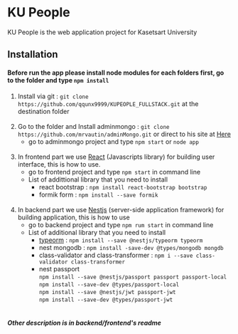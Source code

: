 <h1>KU People</h1>
  
  <p>KU People is the web application project for Kasetsart University</p>
  
 <h2>Installation</h2>
 
  <h4>Before run the app please install node modules for each folders first, go to the folder and type <code>npm install</code></h4>
  
  <ol>
    <li>Install via git : <code>git clone https://github.com/qqunx9999/KUPEOPLE_FULLSTACK.git</code> at the destination folder</li><br>
    <li>Go to the folder and Install adminmongo : <code>git clone https://github.com/mrvautin/adminMongo.git</code> or direct to his site at <a href="https://github.com/mrvautin/adminMongo">Here</a>
      <ul>
        <li>go to adminmongo project and type <code>npm start</code> or <code>node app</code>
      </ul>
    </li><br>
    <li>In frontend part we use <a href="https://reactjs.org/">React</a> (Javascripts library) for building user interface, this is how to use.
      <ul>
        <li>go to frontend project and type <code>npm start</code> in command line</li>
        <li>List of addittional library that you need to install
          <ul>
            <li>react bootstrap : <code>npm install react-bootstrap bootstrap</code></li>
            <li>formik form : <code>npm install --save formik</code></li>
          </ul>
        </li>
      </ul>
    </li><br>
    <li>In backend part we use <a href="https://nestjs.com/">Nestjs</a> (server-side application framework) for building application, this is how to use
      <ul>
        <li>go to backend project and type <code>npm rum start</code> in command line</li>
        <li>List of additional library that you need to install
          <ul>
            <li><a href="https://typeorm.io/#/">typeorm</a> : <code>npm install --save @nestjs/typeorm typeorm</code></li>
            <li>nest mongodb : <code>npm install -save-dev @types/mongodb mongdb</code></li>
            <li>class-validator and class-transformer : <code>npm i --save class-validator class-transformer</code></li>
            <li>nest passport <br>
              <code>npm install --save @nestjs/passport passport passport-local</code> <br>
              <code>npm install --save-dev @types/passport-local</code> <br>
              <code>npm install --save @nestjs/jwt passport-jwt</code> <br>
              <code>npm install --save-dev @types/passport-jwt</code>
            </li>
          </uL>
        </li>
      </ul>
    </li><br>
  </ol>
  
  <h5>Other description is in backend/frontend's readme </h5>
